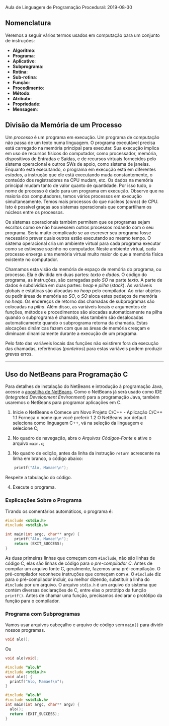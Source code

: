 Aula de Linguagem de Programação Procedural: 2019-08-30

## Nomenclatura

Veremos a seguir vários termos usados em computação para um conjunto de
instruções:

- **Algoritmo**:
- **Programa**:
- **Aplicativo**:
- **Subprograma**:
- **Rotina**:
- **Sub-rotina**:
- **Função**:
- **Procedimento**:
- **Método**:
- **Atributo**:
- **Propriedade**:
- **Mensagem**:

## Divisão da Memória de um Processo

Um *processo* é um programa em execução. Um programa de computação não passa de
um texto numa linguagem. O programa executável precisa está carregado na memória
principal para executar. Sua execução implica em uso de recursos físicos do
computador, como processador, memória, dispositivos de Entradas e Saídas, e de
recursos virtuais fornecidos pelo sistema operacional e outros SWs de apoio,
como sistema de janelas. Enquanto está executando, o programa em execução
está em diferentes *estados*, a instrução que ele está executando muda
constantemente, o conteúdo dos registradores na CPU mudam, etc. Os dados na
memória principal mudam tanto de valor quanto de quantidade. Por isso tudo,
o nome de processo é dado para um programa em execução. Observe que na
maioria dos computadores, temos vários processos em execução simultaneamente.
Temos mais processos do que núcleos \(*cores*\) de CPU. Isto é possível
graças aos sistemas operacionais que compartilham os núcleos entre os processos.

Os sistemas operacionais também permitem que os programas sejam escritos
como se não houvessem outros processos rodando com o seu programa. Seria muito
complicado se ao escrever seu programa fosse necessário prever quais outros
estão executando ao mesmo tempo. O sistema operacional cria um ambiente virtual
para cada programa executar como se estivesse sozinho no computador. Neste
ambiente virtual, cada processo enxerga uma memória virtual muito maior
do que a memória física existente no computador.

Chamamos esta visão da memória de espaço de memória do programa, ou processo.
Ela é dividida em duas partes: *texto* e *dados*. O código do programa,
as instruções, são carregadas pelo *SO* na parte *texto*. A parte de dados é
subdividida em duas partes: *heap* e *pilha* \(*stack*\). As variáveis globais
e estáticas são alocadas no *heap* pelo compilador. Ao criar objetos ou pedir
áreas de memória ao *SO*, o *SO* aloca estes pedaços de memória no *heap*.
Os endereços de retorno das chamadas de subprogramas são colocadas na *pilha*.
Além disso, as variáveis locais e argumentos de funções, métodos e procedimentos
são alocadas automaticamente na pilha quando o subprograma é chamado, elas
também são desalocadas automaticamente quando o subprograma retorna da chamada.
Estas alocações dinâmicas fazem com que as áreas de memória cresçam e diminuam
dinamicamente durante a execução de um programa.

Pelo fato das variáveis locais das funções não existirem fora da execução das
chamadas, referências \(*ponteiros*\) para estas variáveis podem produzir
greves erros.

------------------------------------------------------

## Uso do NetBeans para Programação C

Para detalhes de instalação do NetBeans e introdução à programação Java,
acesse a [apostilha de NetBeans](apostila_netbeans.pdf). Como o NetBeans já
será usado como IDE \(*Integrated Development Environment*\) para a
programação Java, também usaremos o NetBeans para programar aplicações em C.

1. Inicie o NetBeans e Comece um Novo Projeto C/C++ - Aplicação C/C++
  1.1 Forneça o nome que você preferir
  1.2 O NetBeans por default seleciona como linguagem C++, vá na seleção da
linguagem e selecione C;

2. No quadro de navegação, abra o *Arquivos Códigos-Fonte* e ative o
arquivo `main.c`;

3. No quadro de edição, antes da linha da instrução `return`
acrescente na linha em branco, o código abaixo:

```C
    printf("Alo, Mamae!\n");
```

Respeite a tabulação do código.

4. Execute o programa.

### Explicações Sobre o Programa

Tirando os comentários automáticos, o programa é:

```C
#include <stdio.h>
#include <stdlib.h>

int main(int argc, char** argv) {
    printf("Alo, Mamae!\n");
    return (EXIT_SUCCESS);
}
```

As duas primeiras linhas que começam com `#include`, não são linhas de código
C, elas são linhas de código para o *pre-compilador C*. Antes de compilar um
arquivo fonte C, geralmente, fazemos uma pré-compilação. O pré-compilador
reconhece instruções que começam com `#`. O `#include` diz para o pré-compilador
incluir, ou melhor dizendo, substituir a linha do `#include` por um arquivo.
O arquivo `stdio.h` é um arquivo do sistema que contém diversas declarações
de C, entre elas o protótipo da função `printf()`. Antes de chamar uma função,
precisamos declarar o protótipo da função para o compilador.

### Programa com Subprogramas

Vamos usar arquivos cabeçalho e arquivo de código sem `main()` para dividir
nossos programas.

```C
void alo();
```

Ou

```C
void alo(void);
```

```C
#include "alo.h"
#include <stdio.h>
void alo() {
  printf("Alo, Mamae!\n");
}
```

```C
#include "alo.h"
#include <stdlib.h>
int main(int argc, char** argv) {
  alo();
  return (EXIT_SUCCESS);
}
```
